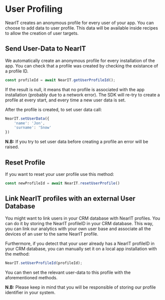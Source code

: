 # User Profiling

NearIT creates an anonymous profile for every user of your app. You can choose to add data to user profile. This data will be available inside recipes to allow the creation of user targets.

## Send User-Data to NearIT

We automatically create an anonymous profile for every installation of the app. You can check that a profile was created by checking the existance of a profile ID.
```js
const profileId = await NearIT.getUserProfileId();
```

If the result is null, it means that no profile is associated with the app installation (probably due to a network error). The SDK will re-try to create a profile at every start, and every time a new user data is set.

After the profile is created, to set user data call:
```js
NearIT.setUserData({
    'name': 'Jon',
    'surname': 'Snow'
})
```

**N.B:** If you try to set user data before creating a profile an error will be raised.

## Reset Profile
If you want to reset your user profile use this method:
```js
const newProfileId = await NearIT.resetUserProfile()
```

## Link NearIT profiles with an external User Database

You might want to link users in your CRM database with NearIT profiles. You can do it by storing the NearIT profileID in your CRM database. This way, you can link our analytics with your own user base and associate all the devices of an user to the same NearIT profile.


Furthermore, if you detect that your user already has a NearIT profileID in your CRM database, you can manually set it on a local app installation with the method:
```js
NearIT.setUserProfileId(profileId);
```
You can then set the relevant user-data to this profile with the aforementioned methods.

**N.B:** Please keep in mind that you will be responsible of storing our profile identifier in your system.
